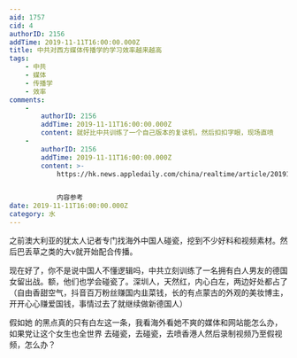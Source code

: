 ```yaml
---
aid: 1757
cid: 4
authorID: 2156
addTime: 2019-11-11T16:00:00.000Z
title: 中共对西方媒体传播学的学习效率越来越高
tags:
    - 中共
    - 媒体
    - 传播学
    - 效率
comments:
    -
        authorID: 2156
        addTime: 2019-11-11T16:00:00.000Z
        content: 就好比中共训练了一个自己版本的复读机，然后扣扣字眼，现场直喷
    -
        authorID: 2156
        addTime: 2019-11-11T16:00:00.000Z
        content: >-
            https://hk.news.appledaily.com/china/realtime/article/20191108/60242061


            内容参考
date: 2019-11-11T16:00:00.000Z
category: 水
---
```


之前澳大利亚的犹太人记者专门找海外中国人碰瓷，挖到不少好料和视频素材。然后巴丢草之类的大v就开始配合传播。

现在好了，你不是说中国人不懂逻辑吗，中共立刻训练了一名拥有白人男友的德国女留出战。额，他们也学会碰瓷了。深圳人，天然红，内心白左，两边好处都占了（自由香甜空气，抖音百万粉丝赚国内韭菜钱，长的有点蒙古的外观的美妆博主，开开心心赚爱国钱，事情过去了就继续做新德国人）

假如她 的黑点真的只有白左这一条，我看海外看她不爽的媒体和网站能怎么办，如果党让这个女生也全世界 去碰瓷，去碰瓷，去喷香港人然后录制视频乃至假视频，怎么办？
